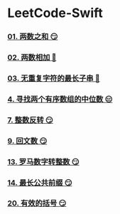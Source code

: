 # LeetCode-Swift

### [01. 两数之和 😏](<https://github.com/alflix/leetcode-swift/tree/master/01-twoSum>)

### [02. 两数相加 🤔](<https://github.com/alflix/leetcode-swift/tree/master/02-addTwoNumbers> )

### [03. 无重复字符的最长子串 🤔](<https://github.com/alflix/leetcode-swift/tree/master/03-lengthOfLongestSubstring>)

### [4. 寻找两个有序数组的中位数 😑](https://leetcode-cn.com/problems/median-of-two-sorted-arrays/)

### [7. 整数反转 😏](https://github.com/alflix/leetcode-swift/tree/master/07-reverseInterger)

### [9. 回文数 😏](https://leetcode-cn.com/problems/reverse-integer/)

### [13. 罗马数字转整数 😏](https://github.com/alflix/leetcode-swift/tree/master/13-romanToInt)

### [14. 最长公共前缀 😏](https://github.com/alflix/leetcode-swift/tree/master/14-longestCommonPrefix)

### [20. 有效的括号 😏](https://github.com/alflix/leetcode-swift/tree/master/20-validParentheses)


